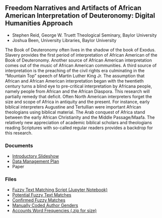 ## Freedom Narratives and Artifacts of African American Interpretation of Deuteronomy: Digital Humanities Approach


 - Stephen Reid, George W. Truett Theological Seminary, Baylor University<br>
 - Joshua Been, University Libraries, Baylor University

The Book of Deuteronomy often lives in the shadow of the book of Exodus. Slavery provides the first period of interpretation of African American of the Book of Deuteronomy. Another source of African American interpretation comes out of the music of African American communities. A third source of interpretation is the preaching of the civil rights era culminating in the “Mountain Top” speech of Martin Luther King Jr. The assumption that African and African American interpretation began with the twentieth century turns a blind eye to pre-critical interpretation by Africana people, namely people from African and the African Diaspora. This research will partially remedy that deficit. Often North American interpreters forget the size and scope of Africa in antiquity and the present. For instance, early biblical interpreters Augustine and Tertullian were important African theologians using biblical material. The Arab conquest of Africa stand between the early African Christianity and the Middle Passage/Maafa. The relatively new appreciation of academic biblical scholars and theologians reading Scriptures with so-called regular readers provides a backdrop for this research.

### Documents
 - [Introductory Slideshow](https://baylor0-my.sharepoint.com/:p:/g/personal/joshua_been_baylor_edu/EQKSsbP1zJ1MkYv5ikc9uOgBPAi4rVzQUISJDXgKkvPHuw?e=3HBLun)
 - [Data Management Plan](DMP.pdf)
 - Paper

### Files
- [Fuzzy Text Matching Script (Jupyter Notebook)](https://github.com/Josh-Been/Freedom-Narratives-Deuteronomy/blob/master/FuzzyTextMatching.ipynb)
- [Potential Fuzzy Text Matches](PotentialFuzzyTextMatches.txt)
- [Confirmed Fuzzy Matches](ConfirmedFuzzyMatches.csv)
- [Manually Coded Author Genders](ManuallyCodedAuthorGenders.csv)
- [Accounts Word Frequencies (.zip for size)](AccountsWordFrequencies.zip)
